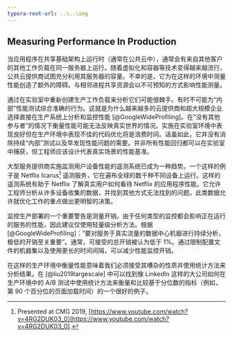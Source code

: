 ```yaml
---
typora-root-url: ..\..\img
---
```


## Measuring Performance In Production

当应用程序在共享基础架构上运行时（通常在公共云中），通常会有来自其他客户的其他工作负载在同一服务器上运行。随着虚拟化和容器等技术变得越来越流行，公共云提供商试图充分利用其服务器的容量。不幸的是，它为在这样的环境中测量性能创造了额外的障碍。与相邻进程共享资源会以不可预知的方式影响性能测量。

通过在实验室中重新创建生产工作负载来分析它们可能很棘手。有时不可能为“内部”性能测试综合准确的行为。这就是为什么越来越多的云提供商和超大规模企业选择直接在生产系统上分析和监控性能 [@GoogleWideProfiling]。在“没有其他参与者”的情况下衡量性能可能无法反映真实世界的情况。实施在实验室环境中表现良好但在生产环境中表现不佳的代码优化将是浪费时间。话虽如此，它并没有消除持续“内部”测试以及早发现性能问题的需要。并非所有性能回归都可以在实验室中捕获，但工程师应该设计代表真实场景的性能基准。

大型服务提供商实施监测用户设备性能的遥测系统已成为一种趋势。一个这样的例子是 Netflix Icarus[^1] 遥测服务，它在遍布全球的数千种不同设备上运行。这样的遥测系统有助于 Netflix 了解真实用户如何看待 Netflix 的应用程序性能。它允许工程师分析从许多设备收集的数据，并找到其他方式无法找到的问题。此类数据允许就优化工作的重点做出更明智的决策。

监控生产部署的一个重要警告是测量开销。由于任何类型的监控都会影响正在运行的服务的性能，因此建议仅使用轻量级分析方法。根据 [@GoogleWideProfiling]：“要对服务于真实流量的数据中心机器进行持续分析，极低的开销至关重要”。通常，可接受的总开销被认为低于 1%。通过限制配置文件的机器集以及使用更长的时间间隔，可以减少性能监控开销。

在这样的生产环境中衡量性能意味着我们必须接受其嘈杂的性质并使用统计方法来分析结果。在 [@liu2019largescale] 中可以找到像 LinkedIn 这样的大公司如何在生产环境中的 A/B 测试中使用统计方法来衡量和比较基于分位数的指标（例如，第 90 个百分位的页面加载时间）的一个很好的例子。

[^1]: Presented at CMG 2019, [https://www.youtube.com/watch?v=4RG2DUK03_0](https://www.youtube.com/watch?v=4RG2DUK03_0).
